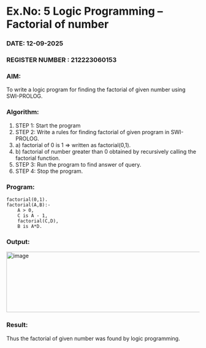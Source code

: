 # Ex.No: 5   Logic Programming – Factorial of number   
### DATE: 12-09-2025                                                                      
### REGISTER NUMBER : 212223060153
### AIM: 
To  write  a logic program for finding the factorial of given number using SWI-PROLOG. 
### Algorithm:
1. STEP 1: Start the program
2. STEP 2:  Write a rules for finding factorial of given program in SWI-PROLOG.
3.   a)	factorial of 0 is 1 => written as factorial(0,1).
4.   b)	factorial of number greater than 0 obtained by recursively calling the factorial    function.
5. STEP 3: Run the program  to find answer of  query.
6. STEP 4: Stop the program.

### Program:
```
factorial(0,1).
factorial(A,B):-
    A > 0,
    C is A - 1,
    factorial(C,D),
    B is A*D. 
```
### Output:

<img width="954" height="158" alt="image" src="https://github.com/user-attachments/assets/f378e3a8-849b-42e1-832a-995a94d80027" />


### Result:
Thus the factorial of given number was found by logic programming. 
